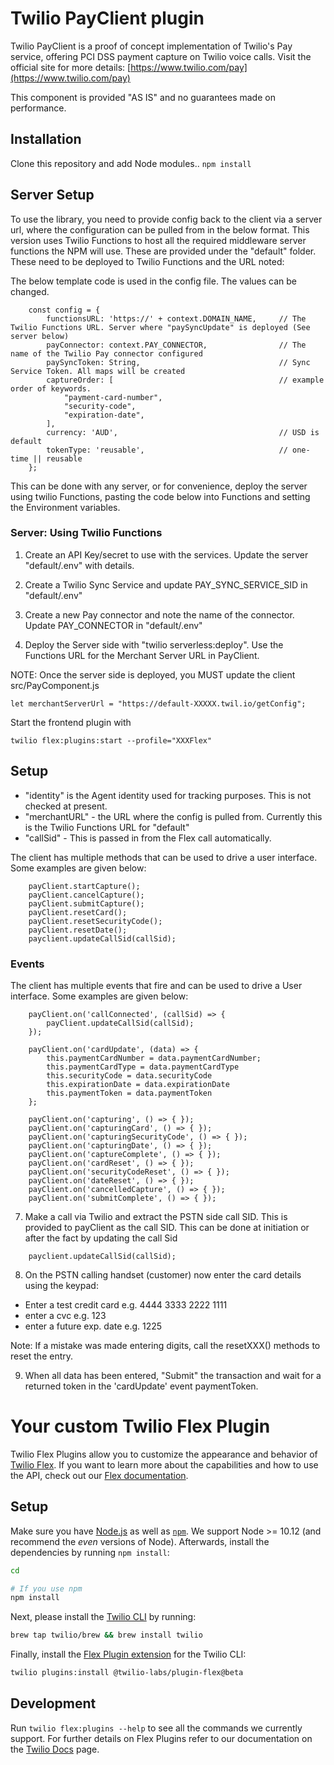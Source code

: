 # Twilio PayClient plugin

Twilio PayClient is a proof of concept implementation of Twilio's Pay service, offering PCI DSS payment capture on Twilio voice calls. Visit the official site for more details: [https://www.twilio.com/pay](https://www.twilio.com/pay)

This component is provided "AS IS" and no guarantees made on performance.

## Installation

Clone this repository and add Node modules..
`npm install`

## Server Setup

To use the library, you need to provide config back to the client via a server url, where the configuration can be pulled from in the below format. This version uses Twilio Functions to host all the required middleware server functions the NPM will use. These are provided under the "default" folder. These need to be deployed to Twilio Functions and the URL noted:

The below template code is used in the config file. The values can be changed.

```
    const config = {
        functionsURL: 'https://' + context.DOMAIN_NAME,     // The Twilio Functions URL. Server where "paySyncUpdate" is deployed (See server below)
        payConnector: context.PAY_CONNECTOR,                // The name of the Twilio Pay connector configured
        paySyncToken: String,                               // Sync Service Token. All maps will be created
        captureOrder: [                                     // example order of keywords.
            "payment-card-number",
            "security-code",
            "expiration-date",
        ],
        currency: 'AUD',                                    // USD is default
        tokenType: 'reusable',                              // one-time || reusable
    };
```

This can be done with any server, or for convenience, deploy the server using twilio Functions, pasting the code below into Functions and setting the Environment variables.

### Server: Using Twilio Functions

1. Create an API Key/secret to use with the services. Update the server "default/.env" with details.

2. Create a Twilio Sync Service and update PAY_SYNC_SERVICE_SID in "default/.env"

3. Create a new Pay connector and note the name of the connector. Update PAY_CONNECTOR in "default/.env"

4. Deploy the Server side with "twilio serverless:deploy". Use the Functions URL for the Merchant Server URL in PayClient.

NOTE: Once the server side is deployed, you MUST update the client src/PayComponent.js

```
let merchantServerUrl = "https://default-XXXXX.twil.io/getConfig";
```

Start the frontend plugin with

```
twilio flex:plugins:start --profile="XXXFlex"
```

## Setup

- "identity" is the Agent identity used for tracking purposes. This is not checked at present.
- "merchantURL" - the URL where the config is pulled from. Currently this is the Twilio Functions URL for "default"
- "callSid" - This is passed in from the Flex call automatically.

The client has multiple methods that can be used to drive a user interface. Some examples are given below:

```
    payClient.startCapture();
    payClient.cancelCapture();
    payClient.submitCapture();
    payClient.resetCard();
    payClient.resetSecurityCode();
    payClient.resetDate();
    payclient.updateCallSid(callSid);
```

### Events

The client has multiple events that fire and can be used to drive a User interface. Some examples are given below:

```
    payClient.on('callConnected', (callSid) => {
        payClient.updateCallSid(callSid);
    });

    payClient.on('cardUpdate', (data) => {
        this.paymentCardNumber = data.paymentCardNumber;
        this.paymentCardType = data.paymentCardType
        this.securityCode = data.securityCode
        this.expirationDate = data.expirationDate
        this.paymentToken = data.paymentToken
    };

    payClient.on('capturing', () => { });
    payClient.on('capturingCard', () => { });
    payClient.on('capturingSecurityCode', () => { });
    payClient.on('capturingDate', () => { });
    payClient.on('captureComplete', () => { });
    payClient.on('cardReset', () => { });
    payClient.on('securityCodeReset', () => { });
    payClient.on('dateReset', () => { });
    payClient.on('cancelledCapture', () => { });
    payClient.on('submitComplete', () => { });
```

7. Make a call via Twilio and extract the PSTN side call SID. This is provided to payClient as the call SID. This can be done
   at initiation or after the fact by updating the call Sid

```
    payclient.updateCallSid(callSid);
```

8. On the PSTN calling handset (customer) now enter the card details using the keypad:

- Enter a test credit card e.g. 4444 3333 2222 1111
- enter a cvc e.g. 123
- enter a future exp. date e.g. 1225

Note: If a mistake was made entering digits, call the resetXXX() methods to reset the entry.

9. When all data has been entered, "Submit" the transaction and wait for a returned token in the 'cardUpdate' event paymentToken.

# Your custom Twilio Flex Plugin

Twilio Flex Plugins allow you to customize the appearance and behavior of [Twilio Flex](https://www.twilio.com/flex). If you want to learn more about the capabilities and how to use the API, check out our [Flex documentation](https://www.twilio.com/docs/flex).

## Setup

Make sure you have [Node.js](https://nodejs.org) as well as [`npm`](https://npmjs.com). We support Node >= 10.12 (and recommend the _even_ versions of Node). Afterwards, install the dependencies by running `npm install`:

```bash
cd

# If you use npm
npm install
```

Next, please install the [Twilio CLI](https://www.twilio.com/docs/twilio-cli/quickstart) by running:

```bash
brew tap twilio/brew && brew install twilio
```

Finally, install the [Flex Plugin extension](https://github.com/twilio-labs/plugin-flex/tree/v1-beta) for the Twilio CLI:

```bash
twilio plugins:install @twilio-labs/plugin-flex@beta
```

## Development

Run `twilio flex:plugins --help` to see all the commands we currently support. For further details on Flex Plugins refer to our documentation on the [Twilio Docs](https://www.twilio.com/docs/flex/developer/plugins/cli) page.
